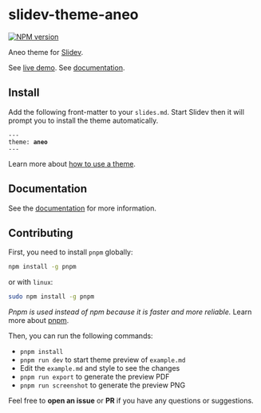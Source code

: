 # slidev-theme-aneo

[![NPM version](https://img.shields.io/npm/v/slidev-theme-aneo?color=3AB9D4&label=)](https://www.npmjs.com/package/slidev-theme-aneo)

Aneo theme for [Slidev](https://github.com/slidevjs/slidev).

See [live demo](https://slidev-aneo.esteban-soubiran.site).
See [documentation](https://barbapapazes.github.io/slidev-theme-aneo/).

## Install

Add the following front-matter to your `slides.md`. Start Slidev then it will prompt you to install the theme automatically.

<pre><code>---
theme: <b>aneo</b>
---</code></pre>

Learn more about [how to use a theme](https://sli.dev/themes/use).

## Documentation

See the [documentation](https://barbapapazes.github.io/slidev-theme-aneo/) for more information.

## Contributing

First, you need to install `pnpm` globally:

```cmd
npm install -g pnpm
```

or with `linux`:

```bash
sudo npm install -g pnpm
```

_Pnpm is used instead of npm because it is faster and more reliable._ Learn more about [pnpm](https://pnpm.io/).

Then, you can run the following commands:

- `pnpm install`
- `pnpm run dev` to start theme preview of `example.md`
- Edit the `example.md` and style to see the changes
- `pnpm run export` to generate the preview PDF
- `pnpm run screenshot` to generate the preview PNG

Feel free to **open an issue** or **PR** if you have any questions or suggestions.